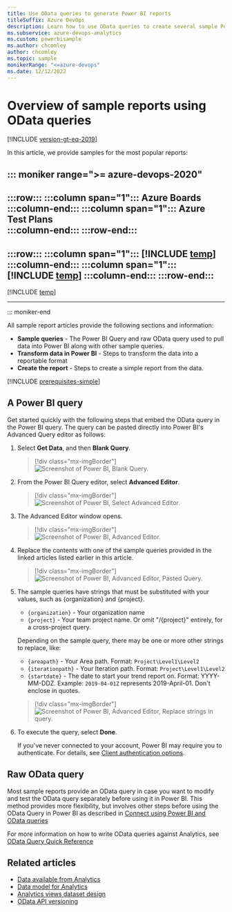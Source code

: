```yaml
---
title: Use OData queries to generate Power BI reports  
titleSuffix: Azure DevOps
description: Learn how to use OData queries to create several sample Power BI reports.
ms.subservice: azure-devops-analytics
ms.custom: powerbisample
ms.author: chcomley
author: chcomley
ms.topic: sample
monikerRange: "<=azure-devops"
ms.date: 12/12/2022
---
```


# Overview of sample reports using OData queries

[!INCLUDE [version-gt-eq-2019](../../includes/version-gt-eq-2019.md)]

In this article, we provide samples for the most popular reports:

::: moniker range=">= azure-devops-2020"
---
:::row:::
   :::column span="1":::
      **Azure Boards**
   :::column-end:::
   :::column span="1":::
      **Azure Test Plans**  
   :::column-end:::
:::row-end:::
---
:::row:::
   :::column span="1":::
      [!INCLUDE [temp](includes/sample-fulllist.md)]
   :::column-end:::
   :::column span="1":::
      [!INCLUDE [temp](includes/sample-full-list-test-plans.md)]
   :::column-end:::
:::row-end:::
---

[!INCLUDE [temp](includes/sample-full-list-pipelines.md)]

--- 
::: moniker-end

All sample report articles provide the following sections and information: 

* **Sample queries** - The Power BI Query and raw OData query used to pull data into Power BI along with other sample queries.
* **Transform data in Power BI** - Steps to transform the data into a reportable format
* **Create the report** - Steps to create a simple report from the data.

[!INCLUDE [prerequisites-simple](../includes/analytics-prerequisites-simple.md)]

## A Power BI query
    
Get started quickly with the following steps that embed the OData query in the Power BI query. The query can be pasted directly into Power BI's Advanced Query editor as follows:

1. Select **Get Data**, and then **Blank Query**.

    > [!div class="mx-imgBorder"] 
    > ![Screenshot of Power BI, Blank Query.](media/BlankQuery.png)

2. From the Power BI Query editor, select **Advanced Editor**.

    > [!div class="mx-imgBorder"] 
    > ![Screenshot of Power BI, Select Advanced Editor.](media/AdvancedEditor.png)

3. The Advanced Editor window opens.

    > [!div class="mx-imgBorder"] 
    > ![Screenshot of Power BI, Advanced Editor.](media/odatapowerbi-advancededitor.png)

4. Replace the contents with one of the sample queries provided in the linked articles listed earlier in this article.  

    > [!div class="mx-imgBorder"] 
    > ![Screenshot of Power BI, Advanced Editor, Pasted Query.](media/odatapowerbi-advancededitor-pasted.png)

5. The sample queries have strings that must be substituted with your values, such as {organization} and {project}.

    * `{organization}` - Your organization name 
    * `{project}` - Your team project name. Or omit "/{project}" entirely, for a cross-project query.

    Depending on the sample query, there may be one or more other strings to replace, like:

    * `{areapath}` - Your Area path. Format: `Project\Level1\Level2`
    * `{iterationpath}` - Your Iteration path. Format: `Project\Level1\Level2`
    * `{startdate}` - The date to start your trend report on. Format: YYYY-MM-DDZ. Example: `2019-04-01Z` represents 2019-April-01. Don't enclose in quotes.

    > [!div class="mx-imgBorder"] 
    > ![Screenshot of Power BI, Advanced Editor, Replace strings in query.](media/odatapowerbi-advancededitor-replaced.png)

6. To execute the query, select **Done**. 

    If you've never connected to your account, Power BI may require you to authenticate. For details, see [Client authentication options](client-authentication-options.md).

## Raw OData query

Most sample reports provide an OData query in case you want to modify and test the OData query separately before using it in Power BI. This method provides more flexibility, but involves other steps before using the OData Query in Power BI as described in [Connect using Power BI and OData queries](odataquery-connect.md)

For more information on how to write OData queries against Analytics, see [OData Query Quick Reference](../extend-analytics/quick-ref.md) 

## Related articles

- [Data available from Analytics](data-available-in-analytics.md)
- [Data model for Analytics](../extend-analytics/data-model-analytics-service.md)
- [Analytics views dataset design](data-connector-dataset.md)
- [OData API versioning](../extend-analytics/odata-api-version.md)